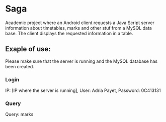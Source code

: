 # Saga
Academic project where an Android client requests a Java Script server information about timetables, marks and other stuf from a MySQL data base. The client displays the requested information in a table.
## Exaple of use:
Please make sure that the server is running and the MySQL database has been created.
### Login
IP: [IP where the server is running], User: Adria Payet, Password: 0C413131
### Query
Query: marks
